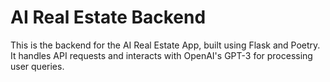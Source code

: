 # AI Real Estate Backend

This is the backend for the AI Real Estate App, built using Flask and Poetry. It handles API requests and interacts with OpenAI's GPT-3 for processing user queries.

